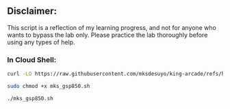 ## Disclaimer:

This script is a reflection of my learning progress, and not for anyone who wants to bypass the lab only. Please practice the lab thoroughly before using any types of help.

### In Cloud Shell:

```bash
curl -LO https://raw.githubusercontent.com/mksdesuyo/king-arcade/refs/heads/main/BigQuery%20Soccer%20Data%20Analytical%20Insight%20%7C%20GSP850/mks_gsp850.sh

sudo chmod +x mks_gsp850.sh

./mks_gsp850.sh
```
